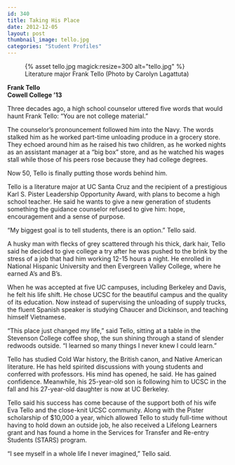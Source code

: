 ```yaml
---
id: 340
title: Taking His Place
date: 2012-12-05
layout: post
thumbnail_image: tello.jpg
categories: "Student Profiles"
---
```

<figure class="inline-image right">
{% asset tello.jpg magick:resize=300 alt="tello.jpg" %}<figcaption>Literature major Frank Tello  
(Photo by Carolyn Lagattuta)</figcaption></figure>

**Frank Tello**  
 **Cowell College ’13**

Three decades ago, a high school counselor uttered five words that would haunt Frank Tello: “You are not college material.”

The counselor’s pronouncement followed him into the Navy. The words stalked him as he worked part-time unloading produce in a grocery store. They echoed around him as he raised his two children, as he worked nights as an assistant manager at a “big box” store, and as he watched his wages stall while those of his peers rose because they had college degrees.

Now 50, Tello is finally putting those words behind him.

Tello is a literature major at UC Santa Cruz and the recipient of a prestigious Karl S. Pister Leadership Opportunity Award, with plans to become a high school teacher. He said he wants to give a new generation of students something the guidance counselor refused to give him: hope, encouragement and a sense of purpose.

“My biggest goal is to tell students, there is an option.” Tello said.

A husky man with flecks of grey scattered through his thick, dark hair, Tello said he decided to give college a try after he was pushed to the brink by the stress of a job that had him working 12-15 hours a night. He enrolled in National Hispanic University and then Evergreen Valley College, where he earned A’s and B’s.

When he was accepted at five UC campuses, including Berkeley and Davis, he felt his life shift. He chose UCSC for the beautiful campus and the quality of its education. Now instead of supervising the unloading of supply trucks, the fluent Spanish speaker is studying Chaucer and Dickinson, and teaching himself Vietnamese.

“This place just changed my life,” said Tello, sitting at a table in the Stevenson College coffee shop, the sun shining through a stand of slender redwoods outside. “I learned so many things I never knew I could learn.”

Tello has studied Cold War history, the British canon, and Native American literature. He has held spirited discussions with young students and conferred with professors. His mind has opened, he said. He has gained confidence. Meanwhile, his 25-year-old son is following him to UCSC in the fall and his 27-year-old daughter is now at UC Berkeley.

Tello said his success has come because of the support both of his wife Eva Tello and the close-knit UCSC community. Along with the Pister scholarship of $10,000 a year, which allowed Tello to study full-time without having to hold down an outside job, he also received a Lifelong Learners grant and has found a home in the Services for Transfer and Re-entry Students (STARS) program.

“I see myself in a whole life I never imagined,” Tello said.

